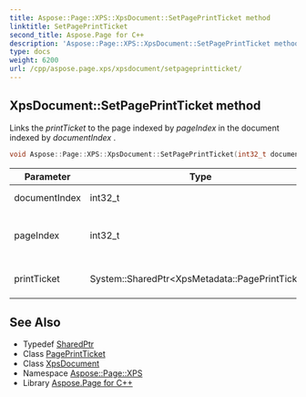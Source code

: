 ```yaml
---
title: Aspose::Page::XPS::XpsDocument::SetPagePrintTicket method
linktitle: SetPagePrintTicket
second_title: Aspose.Page for C++
description: 'Aspose::Page::XPS::XpsDocument::SetPagePrintTicket method. Links the printTicket  to the page indexed by pageIndex  in the document indexed by documentIndex  in C++.'
type: docs
weight: 6200
url: /cpp/aspose.page.xps/xpsdocument/setpageprintticket/
---
```

## XpsDocument::SetPagePrintTicket method


Links the *printTicket*  to the page indexed by *pageIndex*  in the document indexed by *documentIndex* .

```cpp
void Aspose::Page::XPS::XpsDocument::SetPagePrintTicket(int32_t documentIndex, int32_t pageIndex, System::SharedPtr<XpsMetadata::PagePrintTicket> printTicket)
```


| Parameter | Type | Description |
| --- | --- | --- |
| documentIndex | int32_t | Index of the document. |
| pageIndex | int32_t | Index of the page to link the print ticket to. |
| printTicket | System::SharedPtr\<XpsMetadata::PagePrintTicket\> | The print ticket to link. |

## See Also

* Typedef [SharedPtr](../../../system/sharedptr/)
* Class [PagePrintTicket](../../../aspose.page.xps.xpsmetadata/pageprintticket/)
* Class [XpsDocument](../)
* Namespace [Aspose::Page::XPS](../../)
* Library [Aspose.Page for C++](../../../)
